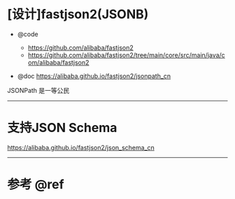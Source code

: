 # [设计]fastjson2(JSONB)

- @code
    - https://github.com/alibaba/fastjson2
    - https://github.com/alibaba/fastjson2/tree/main/core/src/main/java/com/alibaba/fastjson2

- @doc https://alibaba.github.io/fastjson2/jsonpath_cn

JSONPath 是一等公民

---

# 支持JSON Schema

https://alibaba.github.io/fastjson2/json_schema_cn


---

# 参考 @ref